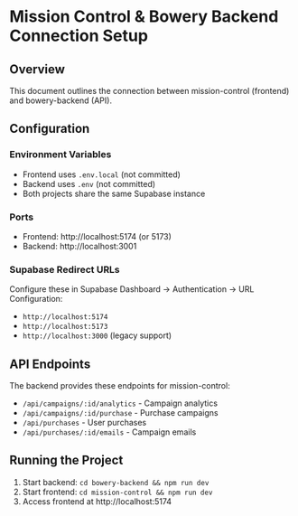 # Mission Control & Bowery Backend Connection Setup

## Overview
This document outlines the connection between mission-control (frontend) and bowery-backend (API).

## Configuration

### Environment Variables
- Frontend uses `.env.local` (not committed)
- Backend uses `.env` (not committed)
- Both projects share the same Supabase instance

### Ports
- Frontend: http://localhost:5174 (or 5173)
- Backend: http://localhost:3001

### Supabase Redirect URLs
Configure these in Supabase Dashboard → Authentication → URL Configuration:
- `http://localhost:5174`
- `http://localhost:5173`
- `http://localhost:3000` (legacy support)

## API Endpoints
The backend provides these endpoints for mission-control:
- `/api/campaigns/:id/analytics` - Campaign analytics
- `/api/campaigns/:id/purchase` - Purchase campaigns
- `/api/purchases` - User purchases
- `/api/purchases/:id/emails` - Campaign emails

## Running the Project
1. Start backend: `cd bowery-backend && npm run dev`
2. Start frontend: `cd mission-control && npm run dev`
3. Access frontend at http://localhost:5174